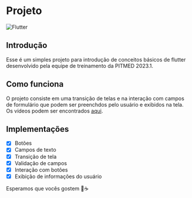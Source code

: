 # Projeto
![Flutter](https://img.shields.io/badge/Flutter-02569B?style=for-the-badge&logo=flutter&logoColor=white)

## Introdução
Esse é um simples projeto para introdução de conceitos básicos de flutter desenvolvido pela equipe de treinamento da PITMED 2023.1.

## Como funciona
O projeto consiste em uma transição de telas e na interação com campos de formulário que podem ser preenchdos pelo usuário e exibidos na tela. Os vídeos podem ser encontrados [aqui](https://drive.google.com/drive/folders/1JF6V5ln1qcc79p3h3sg7jQ5s3KjmgB2W?usp=share_link).

## Implementações
- [x] Botões
- [x] Campos de texto
- [x] Transição de tela
- [x] Validação de campos
- [x] Interação com botões
- [x] Exibição de informações do usuário

Esperamos que vocês gostem 🙂☕

